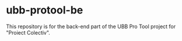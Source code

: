 # ubb-protool-be
This repository is for the back-end part of the UBB Pro Tool project for "Proiect Colectiv".
